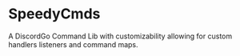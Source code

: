# SpeedyCmds
A DiscordGo Command Lib with customizability allowing for custom handlers listeners and command maps.

